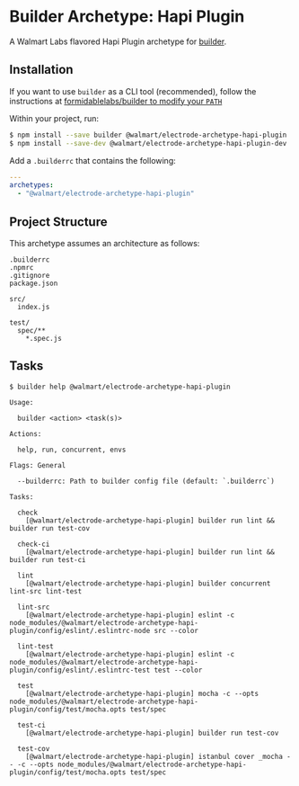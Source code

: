 # Builder Archetype: Hapi Plugin

A Walmart Labs flavored Hapi Plugin archetype for [builder][].

## Installation

If you want to use `builder` as a CLI tool (recommended), follow the instructions at [formidablelabs/builder to modify your `PATH`](https://github.com/formidablelabs/builder#local-install)

Within your project, run:

```bash
$ npm install --save builder @walmart/electrode-archetype-hapi-plugin
$ npm install --save-dev @walmart/electrode-archetype-hapi-plugin-dev
```

Add a `.builderrc` that contains the following:

```yaml
---
archetypes:
  - "@walmart/electrode-archetype-hapi-plugin"
```

## Project Structure

This archetype assumes an architecture as follows:

```
.builderrc
.npmrc
.gitignore
package.json

src/
  index.js

test/
  spec/**
    *.spec.js
```

## Tasks

```
$ builder help @walmart/electrode-archetype-hapi-plugin

Usage:

  builder <action> <task(s)>

Actions:

  help, run, concurrent, envs

Flags: General

  --builderrc: Path to builder config file (default: `.builderrc`)

Tasks:

  check
    [@walmart/electrode-archetype-hapi-plugin] builder run lint && builder run test-cov

  check-ci
    [@walmart/electrode-archetype-hapi-plugin] builder run lint && builder run test-ci

  lint
    [@walmart/electrode-archetype-hapi-plugin] builder concurrent lint-src lint-test

  lint-src
    [@walmart/electrode-archetype-hapi-plugin] eslint -c node_modules/@walmart/electrode-archetype-hapi-plugin/config/eslint/.eslintrc-node src --color

  lint-test
    [@walmart/electrode-archetype-hapi-plugin] eslint -c node_modules/@walmart/electrode-archetype-hapi-plugin/config/eslint/.eslintrc-test test --color

  test
    [@walmart/electrode-archetype-hapi-plugin] mocha -c --opts node_modules/@walmart/electrode-archetype-hapi-plugin/config/test/mocha.opts test/spec

  test-ci
    [@walmart/electrode-archetype-hapi-plugin] builder run test-cov

  test-cov
    [@walmart/electrode-archetype-hapi-plugin] istanbul cover _mocha -- -c --opts node_modules/@walmart/electrode-archetype-hapi-plugin/config/test/mocha.opts test/spec
```

[builder]: https://github.com/FormidableLabs/builder
